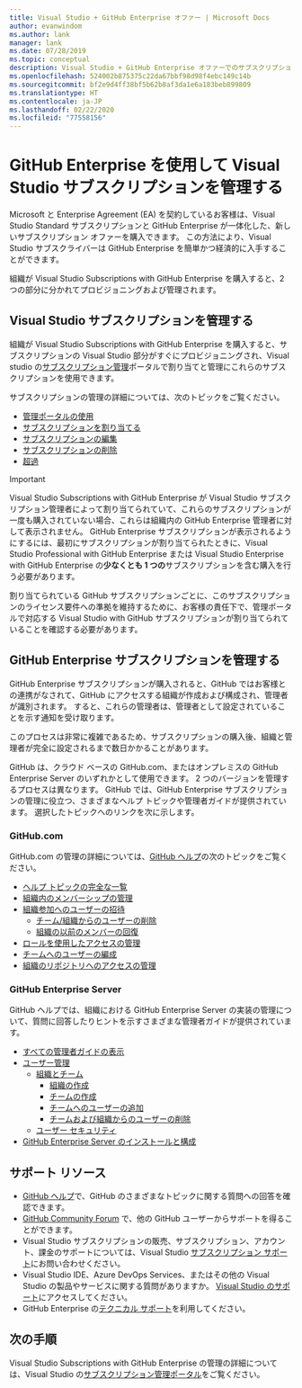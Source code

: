 ```yaml
---
title: Visual Studio + GitHub Enterprise オファー | Microsoft Docs
author: evanwindom
ms.author: lank
manager: lank
ms.date: 07/28/2019
ms.topic: conceptual
description: Visual Studio + GitHub Enterprise オファーでのサブスクリプションの管理
ms.openlocfilehash: 524002b875375c22da67bbf98d98f4ebc149c14b
ms.sourcegitcommit: bf2e9d4ff38bf5b62b8af3da1e6a183beb899809
ms.translationtype: HT
ms.contentlocale: ja-JP
ms.lasthandoff: 02/22/2020
ms.locfileid: "77558156"
---
```

# <a name="manage-visual-studio-subscriptions-with-github-enterprise"></a>GitHub Enterprise を使用して Visual Studio サブスクリプションを管理する
Microsoft と Enterprise Agreement (EA) を契約しているお客様は、Visual Studio Standard サブスクリプションと GitHub Enterprise が一体化した、新しいサブスクリプション オファーを購入できます。 この方法により、Visual Studio サブスクライバーは GitHub Enterprise を簡単かつ経済的に入手することができます。 

組織が Visual Studio Subscriptions with GitHub Enterprise を購入すると、2 つの部分に分かれてプロビジョニングおよび管理されます。

## <a name="manage-visual-studio-subscriptions"></a>Visual Studio サブスクリプションを管理する
組織が Visual Studio Subscriptions with GitHub Enterprise を購入すると、サブスクリプションの Visual Studio 部分がすぐにプロビジョニングされ、Visual studio の[サブスクリプション管理](https://manage.visualstudio.com)ポータルで割り当てと管理にこれらのサブスクリプションを使用できます。 

サブスクリプションの管理の詳細については、次のトピックをご覧ください。
- [管理ポータルの使用](using-admin-portal.md)
- [サブスクリプションを割り当てる](assign-license.md)
- [サブスクリプションの編集](edit-license.md)
- [サブスクリプションの削除](delete-license.md)
- [超過](handle-overclaimed-license.md)

> [!Important]
> Visual Studio Subscriptions with GitHub Enterprise が Visual Studio サブスクリプション管理者によって割り当てられていて、これらのサブスクリプションが一度も購入されていない場合、これらは組織内の GitHub Enterprise 管理者に対して表示されません。 GitHub Enterprise サブスクリプションが表示されるようにするには、最初にサブスクリプションが割り当てられたときに、Visual Studio Professional with GitHub Enterprise または Visual Studio Enterprise with GitHub Enterprise の**少なくとも 1 つの**サブスクリプションを含む購入を行う必要があります。  
>
> 割り当てられている GitHub サブスクリプションごとに、このサブスクリプションのライセンス要件への準拠を維持するために、お客様の責任下で、管理ポータルで対応する Visual Studio with GitHub サブスクリプションが割り当てられていることを確認する必要があります。

## <a name="manage-github-enterprise-subscriptions"></a>GitHub Enterprise サブスクリプションを管理する
GitHub Enterprise サブスクリプションが購入されると、GitHub ではお客様との連携がなされて、GitHub にアクセスする組織が作成および構成され、管理者が識別されます。  すると、これらの管理者は、管理者として設定されていることを示す通知を受け取ります。  

このプロセスは非常に複雑であるため、サブスクリプションの購入後、組織と管理者が完全に設定されるまで数日かかることがあります。

GitHub は、クラウド ベースの GitHub.com、またはオンプレミスの GitHub Enterprise Server のいずれかとして使用できます。  2 つのバージョンを管理するプロセスは異なります。  GitHub では、GitHub Enterprise サブスクリプションの管理に役立つ、さまざまなヘルプ トピックや管理者ガイドが提供されています。  選択したトピックへのリンクを次に示します。  

### <a name="githubcom"></a>GitHub.com 
GitHub.com の管理の詳細については、[GitHub ヘルプ](https://help.github.com/en)の次のトピックをご覧ください。
+ [ヘルプ トピックの完全な一覧](https://help.github.com/en)
+ [組織内のメンバーシップの管理](https://help.github.com/en/articles/managing-membership-in-your-organization)
+ [組織参加へのユーザーの招待](https://help.github.com/en/articles/inviting-users-to-join-your-organization)
    - [チーム/組織からのユーザーの削除](https://help.github.com/en/articles/removing-a-member-from-your-organization)
    - [組織の以前のメンバーの回復](https://help.github.com/en/articles/reinstating-a-former-member-of-your-organization)
+ [ロールを使用したアクセスの管理](https://help.github.com/en/articles/managing-peoples-access-to-your-organization-with-roles)
+ [チームへのユーザーの編成](https://help.github.com/en/articles/organizing-members-into-teams)
+ [組織のリポジトリへのアクセスの管理](https://help.github.com/en/articles/managing-access-to-your-organizations-repositories)

### <a name="github-enterprise-server"></a>GitHub Enterprise Server
GitHub ヘルプでは、組織における GitHub Enterprise Server の実装の管理について、質問に回答したりヒントを示すさまざまな管理者ガイドが提供されています。

+ [すべての管理者ガイドの表示](https://help.github.com/en/enterprise/2.16/admin)
+ [ユーザー管理](https://help.github.com/en/enterprise/2.16/admin/user-management)
    - [組織とチーム](https://help.github.com/en/enterprise/2.16/admin/user-management/organizations-and-teams)
        - [組織の作成](https://help.github.com/en/enterprise/2.16/admin/user-management/creating-organizations)
        - [チームの作成](https://help.github.com/en/enterprise/2.16/admin/user-management/creating-teams)
        - [チームへのユーザーの追加](https://help.github.com/en/enterprise/2.16/admin/user-management/adding-people-to-teams)
        - [チームおよび組織からのユーザーの削除](https://help.github.com/en/enterprise/2.16/admin/user-management/removing-users-from-teams-and-organizations)
    - [ユーザー セキュリティ](https://help.github.com/en/enterprise/2.16/admin/user-management/user-security)
+ [GitHub Enterprise Server のインストールと構成](https://help.github.com/en/enterprise/2.16/admin/installation)

## <a name="support-resources"></a>サポート リソース
- [GitHub ヘルプ](https://help.github.com/en)で、GitHub のさまざまなトピックに関する質問への回答を確認できます。
- [GitHub Community Forum](https://github.community/) で、他の GitHub ユーザーからサポートを得ることができます。
- Visual Studio サブスクリプションの販売、サブスクリプション、アカウント、課金のサポートについては、Visual Studio [サブスクリプション サポート](https://visualstudio.microsoft.com/subscriptions/support/)にお問い合わせください。
- Visual Studio IDE、Azure DevOps Services、またはその他の Visual Studio の製品やサービスに関する質問がありますか。  [Visual Studio のサポート](https://visualstudio.microsoft.com/support/)にアクセスしてください。
- GitHub Enterprise の[テクニカル サポート](https://support.microsoft.com/en-us/supportforbusiness/productselection?sapId=b77fe80f-5417-80bd-4b2a-275cf0018c24)を利用してください。   

## <a name="next-steps"></a>次の手順
Visual Studio Subscriptions with GitHub Enterprise の管理の詳細については、Visual Studio の[サブスクリプション管理ポータル](https://visualstudio.microsoft.com/subscriptions-administration/)をご覧ください。
